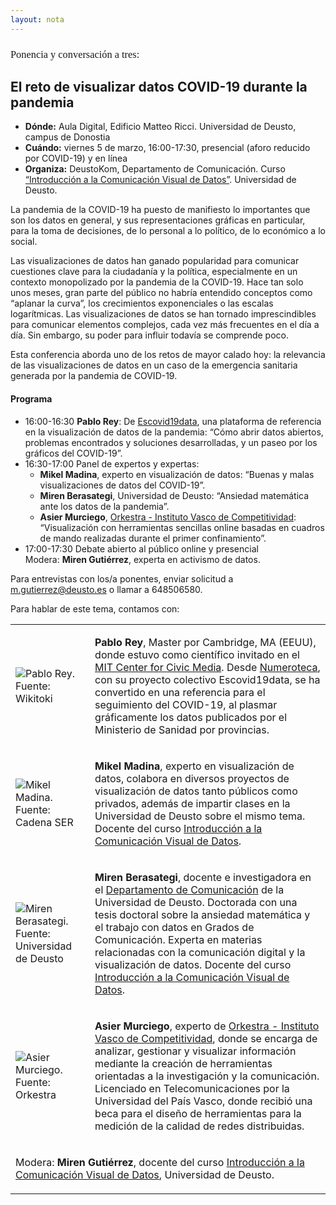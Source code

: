 ```yaml
---
layout: nota
---
```


<h3 style="font-family: 'Playfair Display', Georgia, serif; font-weight: normal;text-transform:none;">Ponencia y conversación a tres:</h3>
<h2> El reto de visualizar datos COVID-19 durante la pandemia</h2>

<div class="nota" markdown="1">

- **Dónde:** Aula Digital, Edificio Matteo Ricci. Universidad de Deusto, campus de Donostia
- **Cuándo:** viernes 5 de marzo, 16:00-17:30, presencial (aforo reducido por COVID-19) y en línea
- **Organiza:** DeustoKom, Departamento de Comunicación. Curso [“Introducción a la Comunicación Visual de Datos”](https://www.deusto.es/cs/Satellite/deusto/en/masters/studies-masters/curso-de-introduccion-a-la-comunicacion-visual-de-datos/programa). Universidad de Deusto.

La pandemia de la COVID-19 ha puesto de manifiesto lo importantes que son los datos en general, y sus representaciones gráficas en particular, para la toma de decisiones, de lo personal a lo político, de lo económico a lo social.

Las visualizaciones de datos han ganado popularidad para comunicar cuestiones clave para la ciudadanía y la política, especialmente en un contexto monopolizado por la pandemia de la COVID-19. Hace tan solo unos meses, gran parte del público no habría entendido conceptos como “aplanar la curva”, los crecimientos exponenciales o las escalas logarítmicas. Las visualizaciones de datos se han tornado imprescindibles para comunicar elementos complejos, cada vez más frecuentes en el día a día. Sin embargo, su poder para influir todavía se comprende poco.

Esta conferencia aborda uno de los retos de mayor calado hoy: la relevancia de las visualizaciones de datos en un caso de la emergencia sanitaria generada por la pandemia de COVID-19.

#### Programa

- 16:00-16:30 **Pablo Rey**: De [Escovid19data](https://lab.montera34.com/covid19/), una plataforma de referencia en la visualización de datos de la pandemia: “Cómo abrir datos abiertos, problemas encontrados y soluciones desarrolladas, y un paseo por los gráficos del COVID-19”.
- 16:30-17:00 Panel de expertos y expertas:
    + **Mikel Madina**, experto en visualización de datos: “Buenas y malas visualizaciones de datos del COVID-19”.
    + **Miren Berasategi**, Universidad de Deusto: “Ansiedad matemática ante los datos de la pandemia”.
    + **Asier Murciego**, [Orkestra - Instituto Vasco de Competitividad](https://www.orkestra.deusto.es/): “Visualización con herramientas sencillas online basadas en cuadros de mando realizadas durante el primer confinamiento”.
- 17:00-17:30 Debate abierto al público online y presencial  
  Modera: **Miren Gutiérrez**, experta en activismo de datos.

Para entrevistas con los/a ponentes, enviar solicitud a m.gutierrez@deusto.es o llamar a 648506580.

Para hablar de este tema, contamos con:

<table><tr><td>

![Pablo Rey. Fuente: [Wikitoki](https://wikitoki.org/entidad/pablo/)](/RatosConDatos/img/team/pablo-rey.jpg)

</td><td>

**Pablo Rey**, Master por Cambridge, MA (EEUU), donde estuvo como científico invitado en el [MIT Center for Civic Media](http://civic.mit.edu/). Desde [Numeroteca](http://numeroteca.org/about/), con su proyecto colectivo Escovid19data, se ha convertido en una referencia para el seguimiento del COVID-19, al plasmar gráficamente los datos publicados por el Ministerio de Sanidad por provincias.

</td></tr><tr><td>

![Mikel Madina. Fuente: [Cadena SER](https://cadenaser.com/emisora/2016/09/30/radio_bilbao/1475232847_442984.html)](/RatosConDatos/img/team/mikel-madina.jpg)

</td><td>
 
**Mikel Madina**, experto en visualización de datos, colabora en diversos proyectos de visualización de datos tanto públicos como privados, además de impartir clases en la Universidad de Deusto sobre el mismo tema. Docente del curso [Introducción a la Comunicación Visual de Datos](https://www.deusto.es/cs/Satellite/deusto/es/masteres/estudios-masteres/curso-de-introduccion-a-la-comunicacion-visual-de-datos/programa).

</td></tr><tr><td>

![Miren Berasategi. Fuente: [Universidad de Deusto](https://miren.bz/deusto/)](/RatosConDatos/img/team/miren-berasategi.jpg)

</td><td>

**Miren Berasategi**, docente e investigadora en el [Departamento de Comunicación](http://deustokom.deusto.es/) de la Universidad de Deusto. Doctorada con una tesis doctoral sobre la ansiedad matemática y el trabajo con datos en Grados de Comunicación. Experta en materias relacionadas con la comunicación digital y la visualización de datos. Docente del curso [Introducción a la Comunicación Visual de Datos](https://www.deusto.es/cs/Satellite/deusto/es/masteres/estudios-masteres/curso-de-introduccion-a-la-comunicacion-visual-de-datos/programa).

</td></tr><tr><td>

![Asier Murciego. Fuente: [Orkestra](https://www.orkestra.deusto.es/en/about-orkestra/team/424-asier-murciego-en)](/RatosConDatos/img/team/asier-murciego.jpg)

</td><td>

**Asier Murciego**,  experto de [Orkestra - Instituto Vasco de Competitividad](https://orkestra.deusto.es/), donde se encarga de analizar, gestionar y visualizar información mediante la creación de herramientas orientadas a la investigación y la comunicación. Licenciado en Telecomunicaciones por la Universidad del País Vasco, donde recibió una beca para el diseño de herramientas para la medición de la calidad de redes distribuidas.

</td></tr><tr><td colspan="2">

Modera: **Miren Gutiérrez**, docente del curso [Introducción a la Comunicación Visual de Datos](https://www.deusto.es/cs/Satellite/deusto/es/masteres/estudios-masteres/curso-de-introduccion-a-la-comunicacion-visual-de-datos/programa), Universidad de Deusto.

</td></tr></table>

</div>